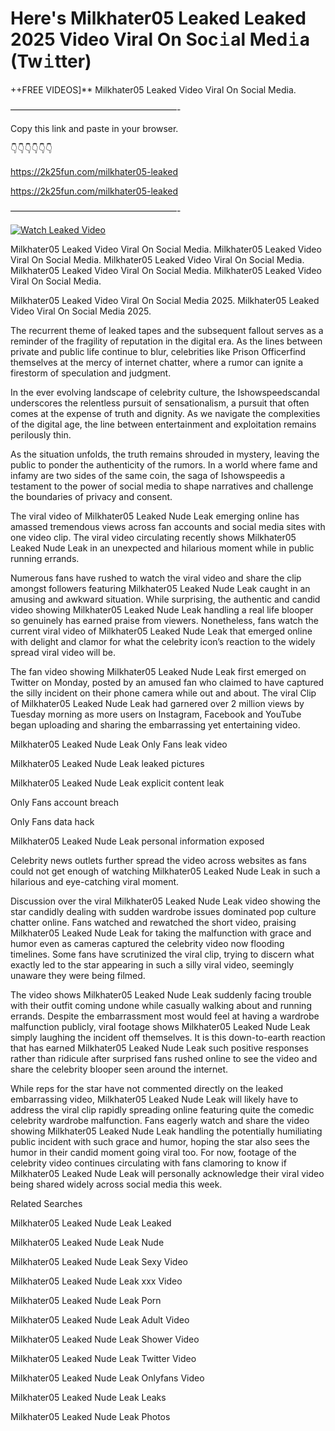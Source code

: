# Here's Milkhater05 Leaked Leaked 2025 Video Viral On Soc𝚒al Med𝚒a (Tw𝚒tter)

++FREE VIDEOS]** Milkhater05 Leaked Video Viral On Social Media.

———————————————————-

Copy this link and paste in your browser.

👇👇👇👇👇👇

https://2k25fun.com/milkhater05-leaked

https://2k25fun.com/milkhater05-leaked

———————————————————-

[![Watch Leaked Video](https://miro.medium.com/v2/resize:fit:828/format:webp/1*cilzJN44JGOrTw9NJCrNHA.gif "Watch Leaked Video")](https://2k25fun.com/milkhater05-leaked)

Milkhater05 Leaked Video Viral On Social Media. Milkhater05 Leaked Video Viral On Social Media. Milkhater05 Leaked Video Viral On Social Media. Milkhater05 Leaked Video Viral On Social Media. Milkhater05 Leaked Video Viral On Social Media.

Milkhater05 Leaked Video Viral On Social Media 2025. Milkhater05 Leaked Video Viral On Social Media 2025.

The recurrent theme of leaked tapes and the subsequent fallout serves as a reminder of the fragility of reputation in the digital era. As the lines between private and public life continue to blur, celebrities like Prison Officerfind themselves at the mercy of internet chatter, where a rumor can ignite a firestorm of speculation and judgment.

In the ever evolving landscape of celebrity culture, the Ishowspeedscandal underscores the relentless pursuit of sensationalism, a pursuit that often comes at the expense of truth and dignity. As we navigate the complexities of the digital age, the line between entertainment and exploitation remains perilously thin.

As the situation unfolds, the truth remains shrouded in mystery, leaving the public to ponder the authenticity of the rumors. In a world where fame and infamy are two sides of the same coin, the saga of Ishowspeedis a testament to the power of social media to shape narratives and challenge the boundaries of privacy and consent.

The viral video of Milkhater05 Leaked Nude Leak emerging online has amassed tremendous views across fan accounts and social media sites with one video clip. The viral video circulating recently shows Milkhater05 Leaked Nude Leak in an unexpected and hilarious moment while in public running errands.

Numerous fans have rushed to watch the viral video and share the clip amongst followers featuring Milkhater05 Leaked Nude Leak caught in an amusing and awkward situation. While surprising, the authentic and candid video showing Milkhater05 Leaked Nude Leak handling a real life blooper so genuinely has earned praise from viewers. Nonetheless, fans watch the current viral video of Milkhater05 Leaked Nude Leak that emerged online with delight and clamor for what the celebrity icon’s reaction to the widely spread viral video will be.

The fan video showing Milkhater05 Leaked Nude Leak first emerged on Twitter on Monday, posted by an amused fan who claimed to have captured the silly incident on their phone camera while out and about. The viral Clip of Milkhater05 Leaked Nude Leak had garnered over 2 million views by Tuesday morning as more users on Instagram, Facebook and YouTube began uploading and sharing the embarrassing yet entertaining video.

Milkhater05 Leaked Nude Leak Only Fans leak video

Milkhater05 Leaked Nude Leak leaked pictures

Milkhater05 Leaked Nude Leak explicit content leak

Only Fans account breach

Only Fans data hack

Milkhater05 Leaked Nude Leak personal information exposed

Celebrity news outlets further spread the video across websites as fans could not get enough of watching Milkhater05 Leaked Nude Leak in such a hilarious and eye-catching viral moment.

Discussion over the viral Milkhater05 Leaked Nude Leak video showing the star candidly dealing with sudden wardrobe issues dominated pop culture chatter online. Fans watched and rewatched the short video, praising Milkhater05 Leaked Nude Leak for taking the malfunction with grace and humor even as cameras captured the celebrity video now flooding timelines. Some fans have scrutinized the viral clip, trying to discern what exactly led to the star appearing in such a silly viral video, seemingly unaware they were being filmed.

The video shows Milkhater05 Leaked Nude Leak suddenly facing trouble with their outfit coming undone while casually walking about and running errands. Despite the embarrassment most would feel at having a wardrobe malfunction publicly, viral footage shows Milkhater05 Leaked Nude Leak simply laughing the incident off themselves. It is this down-to-earth reaction that has earned Milkhater05 Leaked Nude Leak such positive responses rather than ridicule after surprised fans rushed online to see the video and share the celebrity blooper seen around the internet.

While reps for the star have not commented directly on the leaked embarrassing video, Milkhater05 Leaked Nude Leak will likely have to address the viral clip rapidly spreading online featuring quite the comedic celebrity wardrobe malfunction. Fans eagerly watch and share the video showing Milkhater05 Leaked Nude Leak handling the potentially humiliating public incident with such grace and humor, hoping the star also sees the humor in their candid moment going viral too. For now, footage of the celebrity video continues circulating with fans clamoring to know if Milkhater05 Leaked Nude Leak will personally acknowledge their viral video being shared widely across social media this week.

Related Searches

Milkhater05 Leaked Nude Leak Leaked

Milkhater05 Leaked Nude Leak Nude

Milkhater05 Leaked Nude Leak Sexy Video

Milkhater05 Leaked Nude Leak xxx Video

Milkhater05 Leaked Nude Leak Porn

Milkhater05 Leaked Nude Leak Adult Video

Milkhater05 Leaked Nude Leak Shower Video

Milkhater05 Leaked Nude Leak Twitter Video

Milkhater05 Leaked Nude Leak Onlyfans Video

Milkhater05 Leaked Nude Leak Leaks

Milkhater05 Leaked Nude Leak Photos